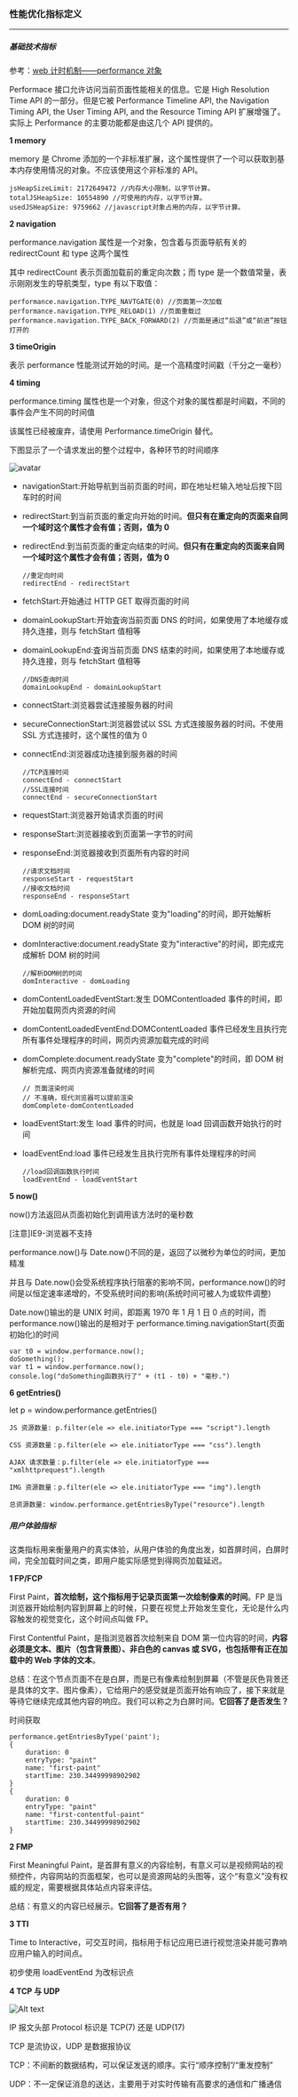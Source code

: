 ### 性能优化指标定义

---

##### 基础技术指标

参考：[web 计时机制——performance 对象](https://www.cnblogs.com/xiaohuochai/p/6523397.html)

Performace 接口允许访问当前页面性能相关的信息。它是 High Resolution Time API 的一部分。但是它被 Performance Timeline API, the Navigation Timing API, the User Timing API, and the Resource Timing API 扩展增强了。实际上 Performance 的主要功能都是由这几个 API 提供的。

**1 memory**

memory 是 Chrome 添加的一个非标准扩展，这个属性提供了一个可以获取到基本内存使用情况的对象。不应该使用这个非标准的 API。

```
jsHeapSizeLimit: 2172649472 //内存大小限制，以字节计算。
totalJSHeapSize: 10554890 //可使用的内存，以字节计算。
usedJSHeapSize: 9759662 //javascript对象占用的内存，以字节计算。
```

**2 navigation**

performance.navigation 属性是一个对象，包含着与页面导航有关的 redirectCount 和 type 这两个属性

其中 redirectCount 表示页面加载前的重定向次数；而 type 是一个数值常量，表示刚刚发生的导航类型，type 有以下取值：

```
performance.navigation.TYPE_NAVTGATE(0) //页面第一次加载
performance.navigation.TYPE_RELOAD(1) //页面重载过
performance.navigation.TYPE_BACK_FORWARD(2) //页面是通过“后退”或“前进”按钮打开的
```

**3 timeOrigin**

表示 performance 性能测试开始的时间。是一个高精度时间戳（千分之一毫秒）

**4 timing**

performance.timing 属性也是一个对象，但这个对象的属性都是时间戳，不同的事件会产生不同的时间值

该属性已经被废弃，请使用 Performance.timeOrigin 替代。

下图显示了一个请求发出的整个过程中，各种环节的时间顺序

![avatar](./images/1-1.png)

- navigationStart:开始导航到当前页面的时间，即在地址栏输入地址后按下回车时的时间

- redirectStart:到当前页面的重定向开始的时间。**但只有在重定向的页面来自同一个域时这个属性才会有值；否则，值为 0**
- redirectEnd:到当前页面的重定向结束的时间。**但只有在重定向的页面来自同一个域时这个属性才会有值；否则，值为 0**

  ```
  //重定向时间
  redirectEnd - redirectStart
  ```

- fetchStart:开始通过 HTTP GET 取得页面的时间

- domainLookupStart:开始査询当前页面 DNS 的时间，如果使用了本地缓存或持久连接，则与 fetchStart 值相等
- domainLookupEnd:査询当前页面 DNS 结束的时间，如果使用了本地缓存或持久连接，则与 fetchStart 值相等

  ```
  //DNS查询时间
  domainLookupEnd - domainLookupStart
  ```

- connectStart:浏览器尝试连接服务器的时间
- secureConnectionStart:浏览器尝试以 SSL 方式连接服务器的时间。不使用 SSL 方式连接时，这个属性的值为 0
- connectEnd:浏览器成功连接到服务器的时间

  ```
  //TCP连接时间
  connectEnd - connectStart
  //SSL连接时间
  connectEnd - secureConnectionStart
  ```

- requestStart:浏览器开始请求页面的时间
- responseStart:浏览器接收到页面第一字节的时间
- responseEnd:浏览器接收到页面所有内容的时间

  ```
  //请求文档时间
  responseStart - requestStart
  //接收文档时间
  responseEnd - responseStart
  ```

- domLoading:document.readyState 变为"loading"的时间，即开始解析 DOM 树的时间
- domInteractive:document.readyState 变为"interactive"的时间，即完成完成解析 DOM 树的时间

  ```
  //解析DOM树的时间
  domInteractive - domLoading
  ```

- domContentLoadedEventStart:发生 DOMContentloaded 事件的时间，即开始加载网页内资源的时间
- domContentLoadedEventEnd:DOMContentLoaded 事件已经发生且执行完所有事件处理程序的时间，网页内资源加载完成的时间
- domComplete:document.readyState 变为"complete"的时间，即 DOM 树解析完成、网页内资源准备就绪的时间

  ```
  // 页面渲染时间
  // 不准确，现代浏览器可以提前渲染
  domComplete-domContentLoaded
  ```

- loadEventStart:发生 load 事件的时间，也就是 load 回调函数开始执行的时间
- loadEventEnd:load 事件已经发生且执行完所有事件处理程序的时间

  ```
  //load回调函数执行时间
  loadEventEnd - loadEventStart
  ```

**5 now()**

now()方法返回从页面初始化到调用该方法时的毫秒数

[注意]IE9-浏览器不支持

performance.now()与 Date.now()不同的是，返回了以微秒为单位的时间，更加精准

并且与 Date.now()会受系统程序执行阻塞的影响不同，performance.now()的时间是以恒定速率递增的，不受系统时间的影响(系统时间可被人为或软件调整)

Date.now()输出的是 UNIX 时间，即距离 1970 年 1 月 1 日 0 点的时间，而 performance.now()输出的是相对于 performance.timing.navigationStart(页面初始化)的时间

```
var t0 = window.performance.now();
doSomething();
var t1 = window.performance.now();
console.log("doSomething函数执行了" + (t1 - t0) + "毫秒.")
```

**6 getEntries()**

let p = window.performance.getEntries()

```
JS 资源数量: p.filter(ele => ele.initiatorType === "script").length

CSS 资源数量：p.filter(ele => ele.initiatorType === "css").length

AJAX 请求数量：p.filter(ele => ele.initiatorType === "xmlhttprequest").length

IMG 资源数量：p.filter(ele => ele.initiatorType === "img").length

总资源数量: window.performance.getEntriesByType("resource").length
```

##### 用户体验指标

这类指标用来衡量⽤户的真实体验，从用户体验的角度出发，如首屏时间，白屏时间，完全加载时间之类，即用户能实际感觉到得网页加载延迟。

**1 FP/FCP**

First Paint，**首次绘制，这个指标用于记录页面第一次绘制像素的时间**。FP 是当浏览器开始绘制内容到屏幕上的时候，只要在视觉上开始发生变化，无论是什么内容触发的视觉变化，这个时间点叫做 FP。

First Contentful Paint，是指浏览器首次绘制来自 DOM 第一位内容的时间，**内容必须是文本、图片（包含背景图）、非白色的 canvas 或 SVG，也包括带有正在加载中的 Web 字体的文本**。

总结：在这个节点页面不在是白屏，而是已有像素绘制到屏幕（不管是灰色背景还是具体的文字、图片像素），它给用户的感受就是页面开始有响应了，接下来就是等待它继续完成其他内容的响应。我们可以称之为白屏时间。**它回答了是否发生？**

时间获取

```
performance.getEntriesByType('paint');
{
    duration: 0
    entryType: "paint"
    name: "first-paint"
    startTime: 230.34499998902902
}
{
    duration: 0
    entryType: "paint"
    name: "first-contentful-paint"
    startTime: 230.34499998902902
}
```

**2 FMP**

First Meaningful Paint，是首屏有意义的内容绘制，有意义可以是视频网站的视频控件，内容网站的页面框架，也可以是资源网站的头图等，这个“有意义”没有权威的规定，需要根据具体站点内容来评估。

总结：有意义的内容已经展示。**它回答了是否有用？**

**3 TTI**

Time to Interactive，可交互时间，指标用于标记应用已进行视觉渲染并能可靠响应用户输入的时间点。

初步使用 loadEventEnd 为改标识点

**4 TCP 与 UDP**

![Alt text](image-1.png)

IP 报文头部 Protocol 标识是 TCP(7) 还是 UDP(17)

TCP 是流协议，UDP 是数据报协议

TCP：不间断的数据结构，可以保证发送的顺序。实行“顺序控制”/“重发控制”

UDP：不一定保证消息的送达，主要用于对实时传输有高要求的通信和广播通信
